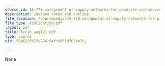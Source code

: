 ```yaml
---
course_id: 15-778-management-of-supply-networks-for-products-and-services-summer-2004
description: Lecture notes and outline.
file_location: /coursemedia/15-778-management-of-supply-networks-for-products-and-services-summer-2004/f6a625fb7fc736264fc6651df03c47c2_lec18_aug191.pdf
file_type: application/pdf
layout: pdf
title: lec18_aug191.pdf
type: course
uid: f6a625fb7fc736264fc6651df03c47c2

---
```

None